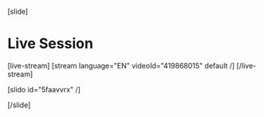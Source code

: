 [slide]
# Live Session

[live-stream]
[stream language="EN" videoId="419868015" default /]
[/live-stream]

[slido id="5faavvrx" /]

[/slide]